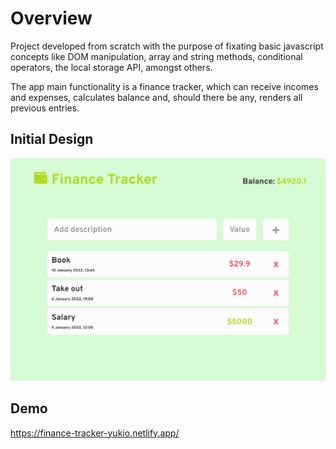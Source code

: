 <h1> Overview </h1>

Project developed from scratch with the purpose of fixating basic
javascript concepts like DOM manipulation, array and string methods, conditional
operators, the local storage API, amongst others.

The app main functionality is a finance tracker, which can receive incomes and expenses, calculates balance and, should there be any, renders
all previous entries.

<h2>Initial Design</h2>

![a list of expenses and incomes](https://github.com/RyukioMiyamoto/finance-tracker/blob/main/preview.png?raw=true)

<h2>Demo</h2>

https://finance-tracker-yukio.netlify.app/
